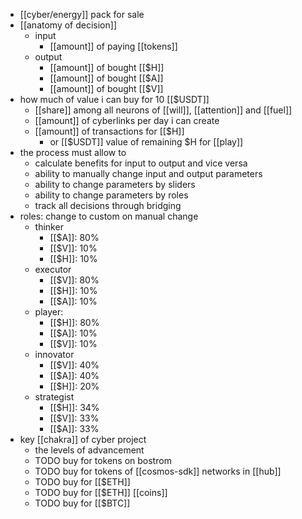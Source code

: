 - [[cyber/energy]] pack for sale
- [[anatomy of decision]]
	- input
		- [[amount]] of paying [[tokens]]
	- output
		- [[amount]] of bought [[$H]]
		- [[amount]] of bought [[$A]]
		- [[amount]] of bought [[$V]]
- how much of value i can buy for 10 [[$USDT]]
	- [[share]] among all neurons of [[will]], [[attention]] and [[fuel]]
	- [[amount]] of cyberlinks per day i can create
	- [[amount]] of transactions for [[$H]]
		- or [[$USDT]] value of remaining $H for [[play]]
- the process must allow to
	- calculate benefits for input to output and vice versa
	- ability to manually change input and output parameters
	- ability to change parameters by sliders
	- ability to change parameters by roles
	- track all decisions through bridging
- roles: change to custom on manual change
	- thinker
		- [[$A]]: 80%
		- [[$V]]: 10%
		- [[$H]]: 10%
	- executor
		- [[$V]]: 80%
		- [[$H]]: 10%
		- [[$A]]: 10%
	- player:
		- [[$H]]: 80%
		- [[$A]]: 10%
		- [[$V]]: 10%
	- innovator
		- [[$V]]: 40%
		- [[$A]]: 40%
		- [[$H]]: 20%
	- strategist
		- [[$H]]: 34%
		- [[$V]]: 33%
		- [[$A]]: 33%
- key [[chakra]] of cyber project
	- the levels of advancement
	- TODO buy for tokens on bostrom
	- TODO buy for tokens of [[cosmos-sdk]] networks in [[hub]]
	- TODO buy for [[$ETH]]
	- TODO buy for [[$ETH]] [[coins]]
	- TODO buy for [[$BTC]]